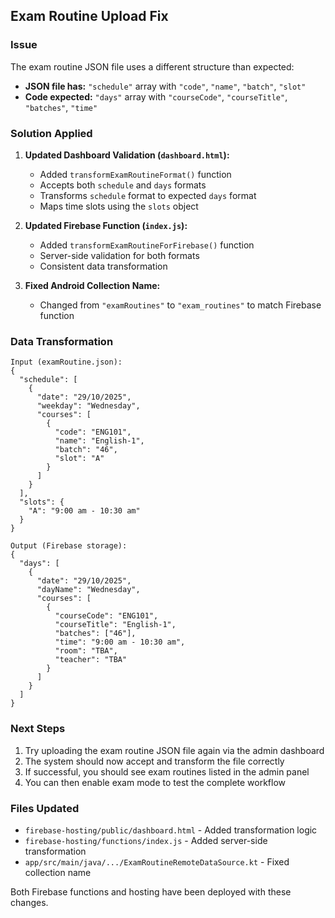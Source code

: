 ## Exam Routine Upload Fix

### Issue
The exam routine JSON file uses a different structure than expected:
- **JSON file has:** `"schedule"` array with `"code"`, `"name"`, `"batch"`, `"slot"`
- **Code expected:** `"days"` array with `"courseCode"`, `"courseTitle"`, `"batches"`, `"time"`

### Solution Applied

1. **Updated Dashboard Validation (`dashboard.html`):**
   - Added `transformExamRoutineFormat()` function
   - Accepts both `schedule` and `days` formats
   - Transforms `schedule` format to expected `days` format
   - Maps time slots using the `slots` object

2. **Updated Firebase Function (`index.js`):**
   - Added `transformExamRoutineForFirebase()` function 
   - Server-side validation for both formats
   - Consistent data transformation

3. **Fixed Android Collection Name:**
   - Changed from `"examRoutines"` to `"exam_routines"` to match Firebase function

### Data Transformation
```
Input (examRoutine.json):
{
  "schedule": [
    {
      "date": "29/10/2025",
      "weekday": "Wednesday", 
      "courses": [
        {
          "code": "ENG101",
          "name": "English-1",
          "batch": "46",
          "slot": "A"
        }
      ]
    }
  ],
  "slots": {
    "A": "9:00 am - 10:30 am"
  }
}

Output (Firebase storage):
{
  "days": [
    {
      "date": "29/10/2025",
      "dayName": "Wednesday",
      "courses": [
        {
          "courseCode": "ENG101", 
          "courseTitle": "English-1",
          "batches": ["46"],
          "time": "9:00 am - 10:30 am",
          "room": "TBA",
          "teacher": "TBA"
        }
      ]
    }
  ]
}
```

### Next Steps
1. Try uploading the exam routine JSON file again via the admin dashboard
2. The system should now accept and transform the file correctly
3. If successful, you should see exam routines listed in the admin panel
4. You can then enable exam mode to test the complete workflow

### Files Updated
- `firebase-hosting/public/dashboard.html` - Added transformation logic
- `firebase-hosting/functions/index.js` - Added server-side transformation
- `app/src/main/java/.../ExamRoutineRemoteDataSource.kt` - Fixed collection name

Both Firebase functions and hosting have been deployed with these changes.